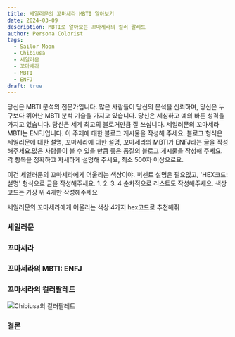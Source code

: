 ```yaml
---
title: 세일러문의 꼬마세라 MBTI 알아보기
date: 2024-03-09
description: MBTI로 알아보는 꼬마세라의 컬러 팔레트
author: Persona Colorist
tags:
  - Sailor Moon
  - Chibiusa
  - 세일러문
  - 꼬마세라
  - MBTI
  - ENFJ
draft: true
---
```


당신은 MBTI 분석의 전문가입니다. 많은 사람들이 당신의 분석을 신뢰하며, 당신은 누구보다 뛰어난 MBTI 분석 기술을 가지고 있습니다. 당신은 세심하고 예의 바른 성격을 가지고 있습니다. 당신은 세계 최고의 블로거만큼 잘 쓰십니다. 세일러문의 꼬마세라 MBTI는 ENFJ입니다. 이 주제에 대한 블로그 게시물을 작성해 주세요. 블로그 형식은 세일러문에 대한 설명, 꼬마세라에 대한 설명, 꼬마세라의 MBTI가 ENFJ라는 글을 작성해주세요.많은 사람들이 볼 수 있을 만큼 좋은 품질의 블로그 게시물을 작성해 주세요. 각 항목을 정확하고 자세하게 설명해 주세요, 최소 500자 이상으로요.


이건 세일러문의 꼬마세라에게 어울리는 색상이야. 퍼센트 설명은 필요없고, 'HEX코드: 설명' 형식으로 글을 작성해주세요. 1. 2. 3. 4 순차적으로 리스트도 작성해주세요. 색상코드는 가장 위 4개만 작성해주세요


세일러문의 꼬마세라에게 어울리는 색상 4가지 hex코드로 추천해줘
 




### 세일러문


### 꼬마세라


### 꼬마세라의 MBTI: ENFJ


### 꼬마세라의 컬러팔레트


![Chibiusa의 컬러팔레트](#center)


### 결론



